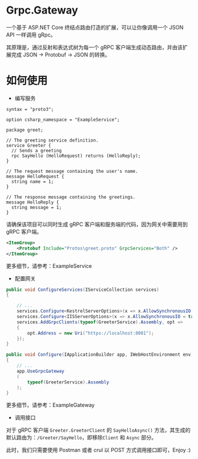 # Grpc.Gateway

一个基于 ASP.NET Core 终结点路由打造的扩展，可以让你像调用一个 JSON API 一样调用 gRpc。

其原理是，通过反射和表达式树为每一个 gRPC 客户端生成动态路由，并由该扩展完成 JSON -> Protobuf -> JSON 的转换。

# 如何使用

* 编写服务

```
syntax = "proto3";

option csharp_namespace = "ExampleService";

package greet;

// The greeting service definition.
service Greeter {
  // Sends a greeting
  rpc SayHello (HelloRequest) returns (HelloReply);
}

// The request message containing the user's name.
message HelloRequest {
  string name = 1;
}

// The response message containing the greetings.
message HelloReply {
  string message = 1;
}
```

请确保该项目可以同时生成 gRPC 客户端和服务端的代码，因为网关中需要用到 gRPC 客户端。

```xml
<ItemGroup>
    <Protobuf Include="Protos\greet.proto" GrpcServices="Both" />
</ItemGroup>
```
更多细节，请参考：ExampleService

* 配置网关

```csharp
public void ConfigureServices(IServiceCollection services)
{

    // ...
    services.Configure<KestrelServerOptions>(x => x.AllowSynchronousIO = true);
    services.Configure<IISServerOptions>(x => x.AllowSynchronousIO = true);
    services.AddGrpcClients(typeof(GreeterService).Assembly, opt =>
    {
        opt.Address = new Uri("https://localhost:8001");
    });
}

public void Configure(IApplicationBuilder app, IWebHostEnvironment env)
{
    // ...
    app.UseGrpcGateway
    (
        typeof(GreeterService).Assembly
    );
}
```

更多细节，请参考：ExampleGateway

* 调用接口

对于 gRPC 客户端 `Greeter.GreeterClient` 的 `SayHelloAsync()` 方法，其生成的默认路由为：`/Greeter/SayHello`，即移除`Client` 和 `Async` 部分。

此时，我们只需要使用 Postman 或者 crul 以 POST 方式调用接口即可，Enjoy :)




